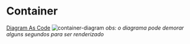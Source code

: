 # Container

[Diagram As Code](./Container.puml)
![container-diagram](http://www.plantuml.com/plantuml/proxy?cache=no&src=https://raw.githubusercontent.com/CristianoRC/Fluxo-De-Caixa/main/Doc/C4Model/Container.puml)
_obs: o diagrama pode demorar alguns segundos para ser renderizado_